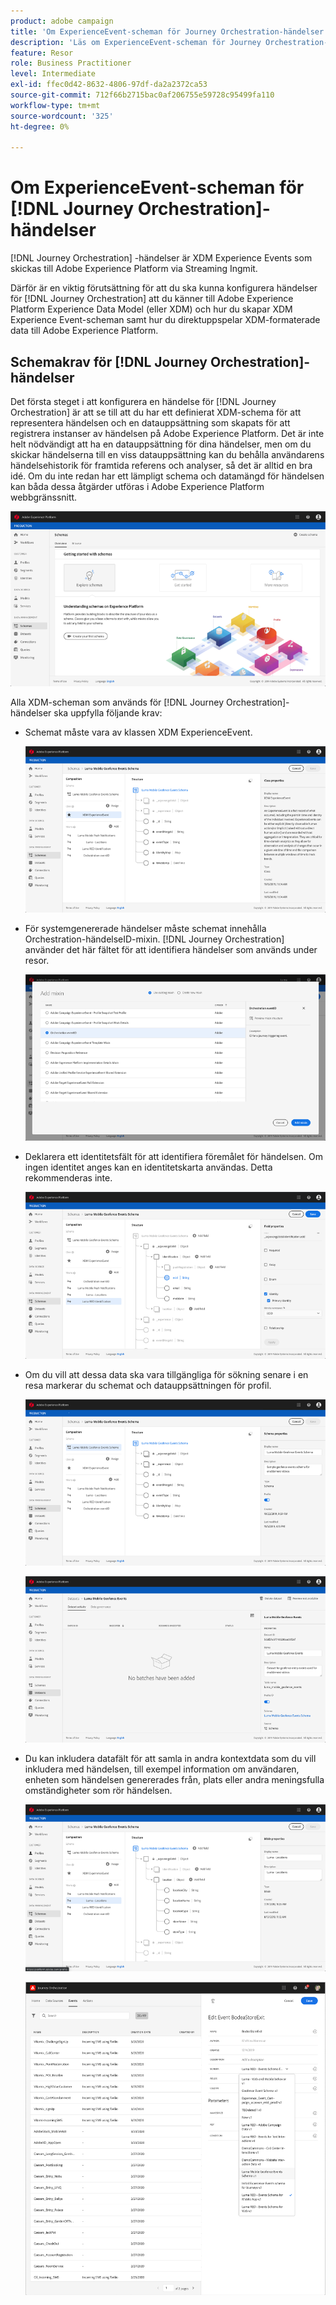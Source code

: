 ```yaml
---
product: adobe campaign
title: 'Om ExperienceEvent-scheman för Journey Orchestration-händelser '
description: 'Läs om ExperienceEvent-scheman för Journey Orchestration-händelser '
feature: Resor
role: Business Practitioner
level: Intermediate
exl-id: ffec0d42-8632-4806-97df-da2a2372ca53
source-git-commit: 712f66b2715bac0af206755e59728c95499fa110
workflow-type: tm+mt
source-wordcount: '325'
ht-degree: 0%

---
```


# Om ExperienceEvent-scheman för [!DNL Journey Orchestration]-händelser

[!DNL Journey Orchestration] -händelser är XDM Experience Events som skickas till Adobe Experience Platform via Streaming Ingmit.

Därför är en viktig förutsättning för att du ska kunna konfigurera händelser för [!DNL Journey Orchestration] att du känner till Adobe Experience Platform Experience Data Model (eller XDM) och hur du skapar XDM Experience Event-scheman samt hur du direktuppspelar XDM-formaterade data till Adobe Experience Platform.

## Schemakrav för [!DNL Journey Orchestration]-händelser

Det första steget i att konfigurera en händelse för [!DNL Journey Orchestration] är att se till att du har ett definierat XDM-schema för att representera händelsen och en datauppsättning som skapats för att registrera instanser av händelsen på Adobe Experience Platform. Det är inte helt nödvändigt att ha en datauppsättning för dina händelser, men om du skickar händelserna till en viss datauppsättning kan du behålla användarens händelsehistorik för framtida referens och analyser, så det är alltid en bra idé. Om du inte redan har ett lämpligt schema och datamängd för händelsen kan båda dessa åtgärder utföras i Adobe Experience Platform webbgränssnitt.

![](../assets/schema1.png)

Alla XDM-scheman som används för [!DNL Journey Orchestration]-händelser ska uppfylla följande krav:

* Schemat måste vara av klassen XDM ExperienceEvent.

   ![](../assets/schema2.png)

* För systemgenererade händelser måste schemat innehålla Orchestration-händelseID-mixin. [!DNL Journey Orchestration] använder det här fältet för att identifiera händelser som används under resor.

   ![](../assets/schema3.png)

* Deklarera ett identitetsfält för att identifiera föremålet för händelsen. Om ingen identitet anges kan en identitetskarta användas. Detta rekommenderas inte.

   ![](../assets/schema4.png)

* Om du vill att dessa data ska vara tillgängliga för sökning senare i en resa markerar du schemat och datauppsättningen för profil.

   ![](../assets/schema5.png)

   ![](../assets/schema6.png)

* Du kan inkludera datafält för att samla in andra kontextdata som du vill inkludera med händelsen, till exempel information om användaren, enheten som händelsen genererades från, plats eller andra meningsfulla omständigheter som rör händelsen.

   ![](../assets/schema7.png)

   ![](../assets/schema8.png)
